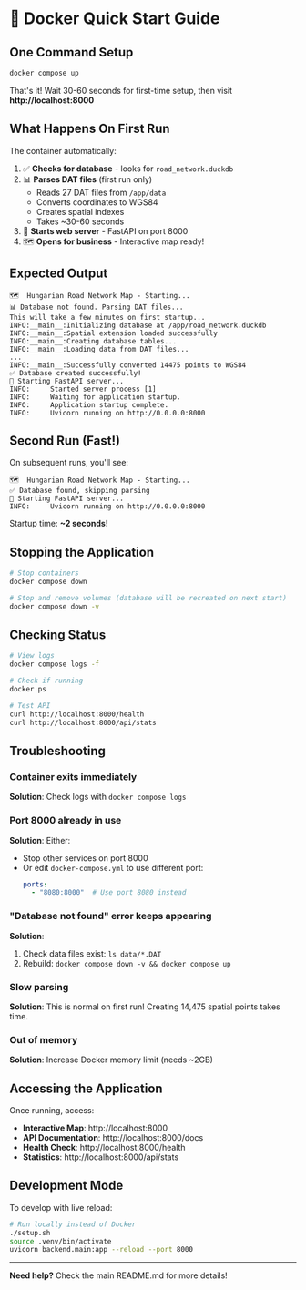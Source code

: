 # 🐳 Docker Quick Start Guide

## One Command Setup

```bash
docker compose up
```

That's it! Wait 30-60 seconds for first-time setup, then visit **http://localhost:8000**

## What Happens On First Run

The container automatically:

1. ✅ **Checks for database** - looks for `road_network.duckdb`
2. 📊 **Parses DAT files** (first run only)
   - Reads 27 DAT files from `/app/data`
   - Converts coordinates to WGS84
   - Creates spatial indexes
   - Takes ~30-60 seconds
3. 🚀 **Starts web server** - FastAPI on port 8000
4. 🗺️ **Opens for business** - Interactive map ready!

## Expected Output

```
🗺️  Hungarian Road Network Map - Starting...
📊 Database not found. Parsing DAT files...
This will take a few minutes on first startup...
INFO:__main__:Initializing database at /app/road_network.duckdb
INFO:__main__:Spatial extension loaded successfully
INFO:__main__:Creating database tables...
INFO:__main__:Loading data from DAT files...
...
INFO:__main__:Successfully converted 14475 points to WGS84
✅ Database created successfully!
🚀 Starting FastAPI server...
INFO:     Started server process [1]
INFO:     Waiting for application startup.
INFO:     Application startup complete.
INFO:     Uvicorn running on http://0.0.0.0:8000
```

## Second Run (Fast!)

On subsequent runs, you'll see:
```
🗺️  Hungarian Road Network Map - Starting...
✅ Database found, skipping parsing
🚀 Starting FastAPI server...
INFO:     Uvicorn running on http://0.0.0.0:8000
```

Startup time: **~2 seconds!**

## Stopping the Application

```bash
# Stop containers
docker compose down

# Stop and remove volumes (database will be recreated on next start)
docker compose down -v
```

## Checking Status

```bash
# View logs
docker compose logs -f

# Check if running
docker ps

# Test API
curl http://localhost:8000/health
curl http://localhost:8000/api/stats
```

## Troubleshooting

### Container exits immediately
**Solution**: Check logs with `docker compose logs`

### Port 8000 already in use
**Solution**: Either:
- Stop other services on port 8000
- Or edit `docker-compose.yml` to use different port:
  ```yaml
  ports:
    - "8080:8000"  # Use port 8080 instead
  ```

### "Database not found" error keeps appearing
**Solution**:
1. Check data files exist: `ls data/*.DAT`
2. Rebuild: `docker compose down -v && docker compose up`

### Slow parsing
**Solution**: This is normal on first run! Creating 14,475 spatial points takes time.

### Out of memory
**Solution**: Increase Docker memory limit (needs ~2GB)

## Accessing the Application

Once running, access:

- **Interactive Map**: http://localhost:8000
- **API Documentation**: http://localhost:8000/docs
- **Health Check**: http://localhost:8000/health
- **Statistics**: http://localhost:8000/api/stats

## Development Mode

To develop with live reload:

```bash
# Run locally instead of Docker
./setup.sh
source .venv/bin/activate
uvicorn backend.main:app --reload --port 8000
```

---

**Need help?** Check the main README.md for more details!
